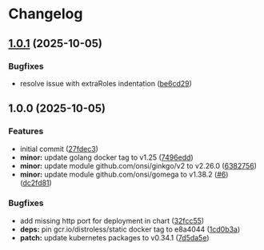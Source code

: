 # Changelog

## [1.0.1](https://github.com/kubehippie/external-dns-watcher/compare/v1.0.0...v1.0.1) (2025-10-05)


### Bugfixes

* resolve issue with extraRoles indentation ([be6cd29](https://github.com/kubehippie/external-dns-watcher/commit/be6cd2991e5e8de736508facf82c307ab0477cad))

## 1.0.0 (2025-10-05)


### Features

* initial commit ([27fdec3](https://github.com/kubehippie/external-dns-watcher/commit/27fdec3f18484e040500fa31db4c6b3838fb70a7))
* **minor:** update golang docker tag to v1.25 ([7496edd](https://github.com/kubehippie/external-dns-watcher/commit/7496eddf3bbb9bab46015387a1a679ca7e1db83e))
* **minor:** update module github.com/onsi/ginkgo/v2 to v2.26.0 ([6382756](https://github.com/kubehippie/external-dns-watcher/commit/6382756ea2b4f13e4edfd85ac144d1dd6a239ba2))
* **minor:** update module github.com/onsi/gomega to v1.38.2 ([#6](https://github.com/kubehippie/external-dns-watcher/issues/6)) ([dc2fd81](https://github.com/kubehippie/external-dns-watcher/commit/dc2fd816623ec40fc27eab94e27b2f07f01e8c02))


### Bugfixes

* add missing http port for deployment in chart ([32fcc55](https://github.com/kubehippie/external-dns-watcher/commit/32fcc553e9b05148aeb312ec6f2bbde97dac101a))
* **deps:** pin gcr.io/distroless/static docker tag to e8a4044 ([1cd0b3a](https://github.com/kubehippie/external-dns-watcher/commit/1cd0b3ae963be67fc96aa2537ca66d04d0a9e71e))
* **patch:** update kubernetes packages to v0.34.1 ([7d5da5e](https://github.com/kubehippie/external-dns-watcher/commit/7d5da5e583f3ebc89ec9ea798ce00b62825e03fc))
